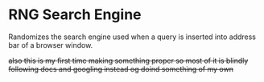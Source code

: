 # RNG Search Engine

Randomizes the search engine used when a query is inserted into address bar of a browser window.

~~also this is my first time making something proper so most of it is blindly following docs and googling instead og doind something of my own~~
